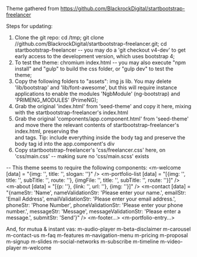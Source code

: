 Theme gathered from https://github.com/BlackrockDigital/startbootstrap-freelancer

Steps for updating:

1. Clone the git repo: cd /tmp; git clone //github.com/BlackrockDigital/startbootstrap-freelancer.git; cd startbootstrap-freelancer
   -- you may do a 'git checkout v4-dev' to get early access to the development version, which uses bootstrap 4;
2. To test the theme: chromium index.html -- you may also execute "npm install" and "gulp" to build the css folder, or "gulp dev" to test the theme;
3. Copy the following folders to "assets": img js lib. You may delete 'lib/bootstrap' and 'lib/font-awesome', but this will require instance applications to enable the modules 'NgbModule' (ng-bootstrap) and 'PRIMENG_MODULES' (PrimeNG);
4. Grab the original 'index.html' from 'seed-theme' and copy it here, mixing with the startbootstrap-freelancer's index.html
5. Grab the original 'components/app.component.html' from 'seed-theme' and move there the relevant contents of startbootstrap-freelancer's index.html, preserving the <div platform> and <router-outlet> tags. Tip: include everything inside the body tag and preserve the body tag id into the app.component's div
6. Copy startbootstrap-freelancer's 'css/freelancer.css' here, on 'css/main.css' -- making sure no 'css/main.scss' exists

--
This theme seems to require the following components:
<m-product-title img='' title='' subtitle=''/>
<m-welcome [data] = "{img: '', title: '', slogan: ''}" />
<m-portfolio-list [data] = "[{img: '', title: '', subTitle: '', route: ''}, {imgFile: '', title: '', subTitle: '', route: ''}]" />
<m-about [data] = "[{p: ''}, {link: '', url: ''}, {img: ''}]" />
<m-contact [data] = "{nameStr: 'Name', nameValidationStr: 'Please enter your name.', emailStr: 'Email Address', emailValidationStr: 'Please enter your email address.', phoneStr: 'Phone Number', phoneValidationStr: 'Please enter your phone number.', messageStr: 'Message', messageValidationStr: 'Please enter a message.', submitStr: 'Send'}" />
<m-footer...>
<m-portfolio-entry...>

And, for mutua & instant vas:
m-audio-player
m-beta-disclaimer
m-carousel
m-contact-us
m-faq
m-features
m-navigation-menu
m-pricing
m-proposal
m-signup
m-slides
m-social-networks
m-subscribe
m-timeline
m-video-player
m-welcome